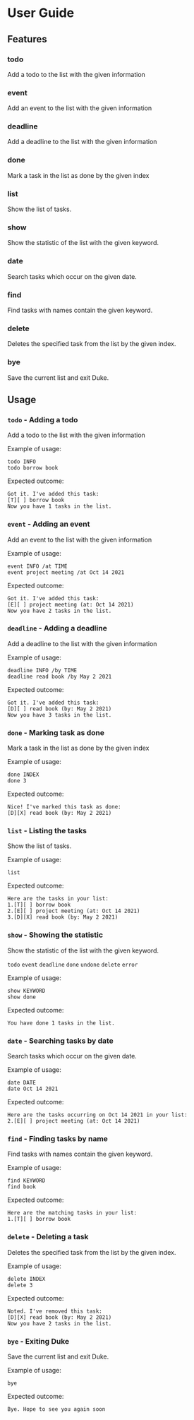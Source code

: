 # User Guide

## Features 

### todo
Add a todo to the list with the given information

### event
Add an event to the list with the given information

### deadline
Add a deadline to the list with the given information

### done
Mark a task in the list as done by the given index

### list
Show the list of tasks.

### show
Show the statistic of the list with the given keyword.

### date
Search tasks which occur on the given date.

### find
Find tasks with names contain the given keyword.

### delete
Deletes the specified task from the list by the given index.

### bye
Save the current list and exit Duke.


## Usage

### `todo` - Adding a todo

Add a todo to the list with the given information

Example of usage:

`todo INFO` <br /> 
`todo borrow book`

Expected outcome:

`Got it. I've added this task:` <br />
`[T][ ] borrow book` <br />
`Now you have 1 tasks in the list.`

### `event` - Adding an event

Add an event to the list with the given information

Example of usage:

`event INFO /at TIME` <br />
`event project meeting /at Oct 14 2021`

Expected outcome:

`Got it. I've added this task:` <br />
`[E][ ] project meeting (at: Oct 14 2021)` <br />
`Now you have 2 tasks in the list.`

### `deadline` - Adding a deadline

Add a deadline to the list with the given information

Example of usage:

`deadline INFO /by TIME` <br />
`deadline read book /by May 2 2021` 

Expected outcome:

`Got it. I've added this task:` <br />
`[D][ ] read book (by: May 2 2021)` <br />
`Now you have 3 tasks in the list.`

### `done` - Marking task as done

Mark a task in the list as done by the given index

Example of usage:

`done INDEX` <br />
`done 3`

Expected outcome:

`Nice! I've marked this task as done:` <br />
`[D][X] read book (by: May 2 2021)`

### `list` - Listing the tasks

Show the list of tasks.

Example of usage:

`list`

Expected outcome:

`Here are the tasks in your list:` <br />
`1.[T][ ] borrow book` <br />
`2.[E][ ] project meeting (at: Oct 14 2021)` <br />
`3.[D][X] read book (by: May 2 2021)`

### `show` - Showing the statistic

Show the statistic of the list with the given keyword.

`todo` `event` `deadline` `done` `undone` `delete` `error`

Example of usage: 

`show KEYWORD` <br />
`show done`

Expected outcome:

`You have done 1 tasks in the list.`

### `date` - Searching tasks by date

Search tasks which occur on the given date.

Example of usage:

`date DATE` <br />
`date Oct 14 2021`

Expected outcome:

`Here are the tasks occurring on Oct 14 2021 in your list:` <br />
`2.[E][ ] project meeting (at: Oct 14 2021)`

### `find` - Finding tasks by name

Find tasks with names contain the given keyword.

Example of usage:

`find KEYWORD` <br />
`find book`

Expected outcome:

`Here are the matching tasks in your list:` <br />
`1.[T][ ] borrow book`

### `delete` - Deleting a task

Deletes the specified task from the list by the given index.

Example of usage:

`delete INDEX` <br />
`delete 3`

Expected outcome:

`Noted. I've removed this task:` <br />
`[D][X] read book (by: May 2 2021)` <br />
`Now you have 2 tasks in the list.`

### `bye` - Exiting Duke

Save the current list and exit Duke.

Example of usage:

`bye`

Expected outcome:

`Bye. Hope to see you again soon`
